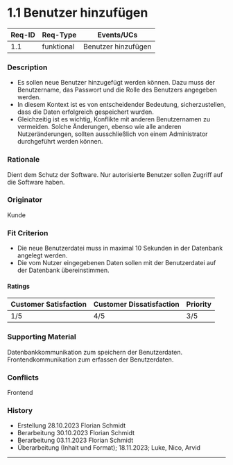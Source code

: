 # 1.1 Benutzer hinzufügen

| Req-ID | Req-Type | Events/UCs |
|--------|----------|------------|
| 1.1    | funktional | Benutzer hinzufügen |

### Description
- Es sollen neue Benutzer hinzugefügt werden können. Dazu muss der Benutzername, das Passwort und die Rolle des Benutzers angegeben werden.
- In diesem Kontext ist es von entscheidender Bedeutung, sicherzustellen, dass die Daten erfolgreich gespeichert wurden.
- Gleichzeitig ist es wichtig, Konflikte mit anderen Benutzernamen zu vermeiden. Solche Änderungen, ebenso wie alle anderen Nutzeränderungen, sollten ausschließlich von einem Administrator durchgeführt werden können.

### Rationale
Dient dem Schutz der Software. Nur autorisierte Benutzer sollen Zugriff auf die Software haben.

### Originator
Kunde 

### Fit Criterion
- Die neue Benutzerdatei muss in maximal 10 Sekunden in der Datenbank angelegt werden.
- Die vom Nutzer eingegebenen Daten sollen mit der Benutzerdatei auf der Datenbank übereinstimmen.

#### Ratings
| Customer Satisfaction | Customer Dissatisfaction | Priority |
|----------------------|-------------------------|----------|
| 1/5                  | 4/5                     | 3/5      |

### Supporting Material
Datenbankkommunikation zum speichern der Benutzerdaten.
Frontendkommunikation zum erfassen der Benutzerdaten.

### Conflicts
Frontend

### History
- Erstellung 28.10.2023 Florian Schmidt
- Berarbeitung 30.10.2023 Florian Schmidt
- Berarbeitung 03.11.2023 Florian Schmidt
- Überarbeitung (Inhalt und Format); 18.11.2023; Luke, Nico, Arvid
---
